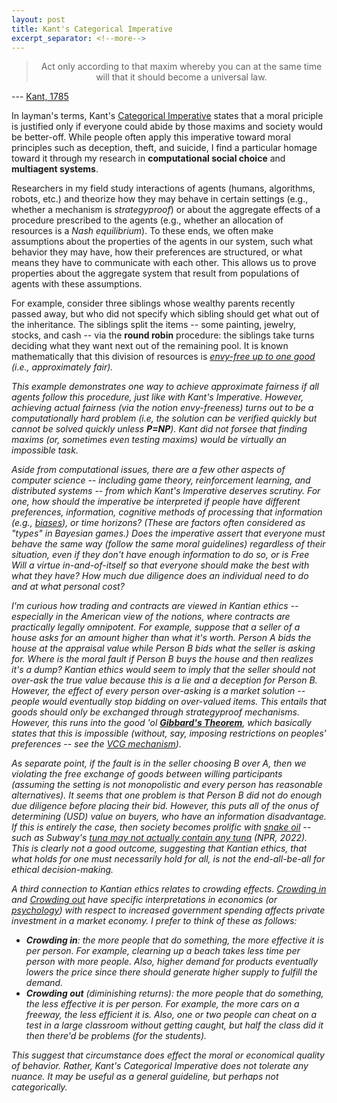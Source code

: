 ```yaml
---
layout: post
title: Kant's Categorical Imperative
excerpt_separator: <!--more-->
---
```


<center><blockquote>
Act only according to that maxim whereby you can at the same time will that it should become a universal law.
</blockquote></center>

--- [Kant, 1785](https://www.earlymoderntexts.com/assets/pdfs/kant1785.pdf)


In layman's terms, Kant's [Categorical Imperative](https://en.wikipedia.org/wiki/Categorical_imperative) states that a moral priciple is justified only if everyone could abide by those maxims and society would be better-off. While people often apply this imperative toward moral principles such as deception, theft, and suicide, I find a particular homage toward it through my research in <b>computational social choice</b> and <b>multiagent systems</b>. 

<!--more--> 

Researchers in my field study interactions of agents (humans, algorithms, robots, etc.) and theorize how they may behave in certain settings (e.g., whether a mechanism is <i>strategyproof</i>) or about the aggregate effects of a procedure prescribed to the agents (e.g., whether an allocation of resources is a <i>Nash equilibrium</i>). To these ends, we often make assumptions about the properties of the agents in our system, such what behavior they may have, how their preferences are structured, or what means they have to communicate with each other. This allows us to prove properties about the aggregate system that result from populations of agents with these assumptions. 

For example, consider three siblings whose wealthy parents recently passed away, but who did not specify which sibling should get what out of the inheritance. The siblings split the items -- some painting, jewelry, stocks, and cash -- via the <b>round robin</b> procedure: the siblings take turns deciding what they want next out of the remaining pool. It is known mathematically that this division of resources is [<i>envy-free up to one good<i>](https://en.wikipedia.org/wiki/Envy-free_item_allocation) (i.e., approximately fair).

This example demonstrates one way to achieve <i>approximate</i> fairness if all agents follow this procedure, just like with Kant's Imperative. However, achieving <i>actual</i> fairness (via the notion envy-freeness) turns out to be a computationally hard problem (i.e, the solution can be verified quickly but cannot be solved quickly unless <b>P=NP</b>). Kant did not forsee that finding maxims (or, sometimes even testing maxims) would be virtually an impossible task.

Aside from computational issues, there are a few other aspects of computer science -- including game theory, reinforcement learning, and distributed systems -- from which Kant's Imperative deserves scrutiny. For one, how should the imperative be interpreted if people have different preferences, information, cognitive methods of processing that information (e.g., [biases](https://en.wikipedia.org/wiki/List_of_cognitive_biases)), or time horizons? (These are factors often considered as "<i>types</i>" in Bayesian games.) Does the imperative assert that everyone must behave the same way (follow the same moral guidelines) regardless of their situation, even if they don't have enough information to do so, or is Free Will a virtue in-and-of-itself so that everyone should make the best with what they have? How much due diligence does an individual need to do and at what personal cost?

I'm curious how trading and contracts are viewed in Kantian ethics -- especially in the American view of the notions, where contracts are practically legally omnipotent. For example, suppose that a seller of a house asks for an amount higher than what it's worth. Person A bids the house at the appraisal value while Person B bids what the seller is asking for. Where is the moral fault if Person B buys the house and then realizes it's a dump? Kantian ethics would seem to imply that the seller should not over-ask the true value because this is a lie and a deception for Person B. However, the effect of every person over-asking is a market solution -- people would eventually stop bidding on over-valued items. This entails that goods should only be exchanged through strategyproof mechanisms. However, this runs into the good 'ol [<b>Gibbard's Theorem</b>](https://en.wikipedia.org/wiki/Gibbard%27s_theorem), which basically states that this is impossible (without, say, imposing restrictions on peoples' preferences -- see the [VCG mechanism](https://en.wikipedia.org/wiki/Vickrey%E2%80%93Clarke%E2%80%93Groves_mechanism)).

As separate point, if the fault is in the seller choosing B over A, then we violating the free exchange of goods between willing participants (assuming the setting is not monopolistic and every person has reasonable alternatives). It seems that one problem is that Person B did not do enough due diligence before placing their bid. However, this puts all of the onus of determining (USD) value on buyers, who have an information disadvantage. If this is entirely the case, then society becomes prolific with [snake oil](https://en.wikipedia.org/wiki/Snake_oil) -- such as Subway's [tuna may not actually contain any tuna](https://www.npr.org/2022/07/13/1111270816/subway-tuna-lawsuit) (NPR, 2022). This is clearly not a good outcome, suggesting that Kantian ethics, that <i>what holds for one must necessarily hold for all,</i> is not the end-all-be-all for ethical decision-making.

A third connection to Kantian ethics relates to crowding effects. [Crowding in](https://en.wikipedia.org/wiki/Crowding-in_effect) and [Crowding out](https://en.wikipedia.org/wiki/Crowding_out_(economics)) have specific interpretations in economics (or [psychology](https://en.wikipedia.org/wiki/Motivation_crowding_theory)) with respect to increased government spending affects private investment in a market economy. I prefer to think of these as follows:

* <b>Crowding in</b>: the more people that do something, the <i>more</i> effective it is per person. For example, clearning up a beach takes less time per person with more people. Also, higher demand for products eventually lowers the price since there <i>should</i> generate higher supply to fulfill the demand.
* <b>Crowding out</b> (diminishing returns): the more people that do something, the <i>less</i> effective it is per person. For example, the more cars on a freeway, the less efficient it is. Also, one or two people can cheat on a test in a large classroom without getting caught, but half the class did it then there'd be problems (for the students).

This suggest that circumstance does effect the moral or economical quality of behavior. Rather, Kant's Categorical Imperative does not tolerate any nuance. It may be useful as a general guideline, but perhaps not categorically.

